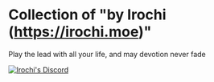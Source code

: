 # Collection of "by Irochi (https://irochi.moe)"

Play the lead with all your life, and may devotion never fade

<a href="https://discord.irochi.moe">
  <img alt="Irochi's Discord" src="https://discord.com/api/guilds/1110742424059392131/widget.png?style=banner4">
</a>
